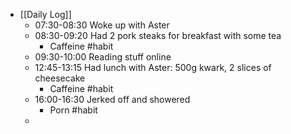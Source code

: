 - [[Daily Log]]
	- 07:30-08:30 Woke up with Aster
	- 08:30-09:20 Had 2 pork steaks for breakfast with some tea
		- Caffeine #habit
	- 09:30-10:00 Reading stuff online
	- 12:45-13:15 Had lunch with Aster: 500g kwark, 2 slices of cheesecake
		- Caffeine #habit
	- 16:00-16:30 Jerked off and showered
		- Porn #habit
	-